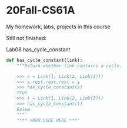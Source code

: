 # 20Fall-CS61A
My homework, labs, projects in this course

Still not finished:

Lab08 has_cycle_constant

```python
def has_cycle_constant(link):
    """Return whether link contains a cycle.

    >>> s = Link(1, Link(2, Link(3)))
    >>> s.rest.rest.rest = s
    >>> has_cycle_constant(s)
    True
    >>> t = Link(1, Link(2, Link(3)))
    >>> has_cycle_constant(t)
    False
    """
    "*** YOUR CODE HERE ***"
```

